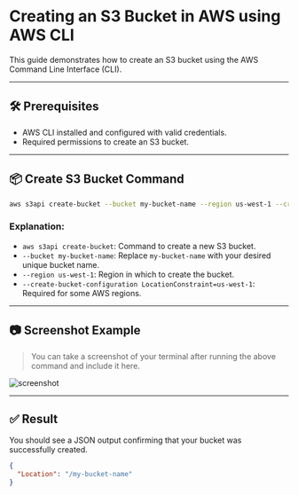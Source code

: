 # Creating an S3 Bucket in AWS using AWS CLI

This guide demonstrates how to create an S3 bucket using the AWS Command Line Interface (CLI).

---

## 🛠️ Prerequisites

- AWS CLI installed and configured with valid credentials.
- Required permissions to create an S3 bucket.

---

## 📦 Create S3 Bucket Command

```bash
aws s3api create-bucket --bucket my-bucket-name --region us-west-1 --create-bucket-configuration LocationConstraint=us-west-1
```

### Explanation:
- `aws s3api create-bucket`: Command to create a new S3 bucket.
- `--bucket my-bucket-name`: Replace `my-bucket-name` with your desired unique bucket name.
- `--region us-west-1`: Region in which to create the bucket.
- `--create-bucket-configuration LocationConstraint=us-west-1`: Required for some AWS regions.

---

## 📷 Screenshot Example

> You can take a screenshot of your terminal after running the above command and include it here.

![screenshot](screenshots/create-bucket-example.png)

---

## ✅ Result

You should see a JSON output confirming that your bucket was successfully created.

```json
{
  "Location": "/my-bucket-name"
}
```


